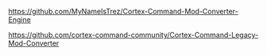 https://github.com/MyNameIsTrez/Cortex-Command-Mod-Converter-Engine

https://github.com/cortex-command-community/Cortex-Command-Legacy-Mod-Converter
